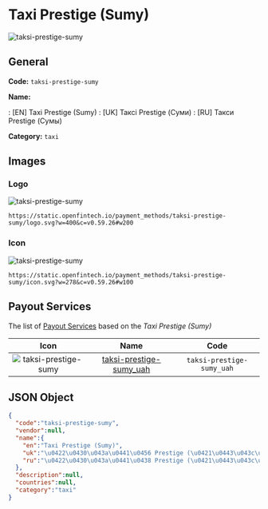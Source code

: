 
# Taxi Prestige (Sumy) 
![taksi-prestige-sumy](https://static.openfintech.io/payment_methods/taksi-prestige-sumy/logo.svg?w=400&c=v0.59.26#w200)  

## General 
**Code:** `taksi-prestige-sumy` 
 
**Name:** 
 
:	[EN] Taxi Prestige (Sumy) 
:	[UK] Таксі Prestige (Суми) 
:	[RU] Такси Prestige (Сумы) 
 
**Category:** `taxi` 
 

## Images 

### Logo 
![taksi-prestige-sumy](https://static.openfintech.io/payment_methods/taksi-prestige-sumy/logo.svg?w=400&c=v0.59.26#w200)  

```
https://static.openfintech.io/payment_methods/taksi-prestige-sumy/logo.svg?w=400&c=v0.59.26#w200
```  

### Icon 
![taksi-prestige-sumy](https://static.openfintech.io/payment_methods/taksi-prestige-sumy/icon.svg?w=278&c=v0.59.26#w100)  

```
https://static.openfintech.io/payment_methods/taksi-prestige-sumy/icon.svg?w=278&c=v0.59.26#w100
```  

## Payout Services 
 
The list of [Payout Services](/payout-services/) based on the _Taxi Prestige (Sumy)_ 

|Icon|Name|Code| 
|:---:|:---:|:---:| 
|![taksi-prestige-sumy](https://static.openfintech.io/payout_methods/taksi-prestige-sumy/icon.png?w=278&c=v0.59.26#w40) |[taksi-prestige-sumy_uah](/payout-services/taksi-prestige-sumy_uah/)|`taksi-prestige-sumy_uah`| 
 

## JSON Object 

```json
{
  "code":"taksi-prestige-sumy",
  "vendor":null,
  "name":{
    "en":"Taxi Prestige (Sumy)",
    "uk":"\u0422\u0430\u043a\u0441\u0456 Prestige (\u0421\u0443\u043c\u0438)",
    "ru":"\u0422\u0430\u043a\u0441\u0438 Prestige (\u0421\u0443\u043c\u044b)"
  },
  "description":null,
  "countries":null,
  "category":"taxi"
}
```  
